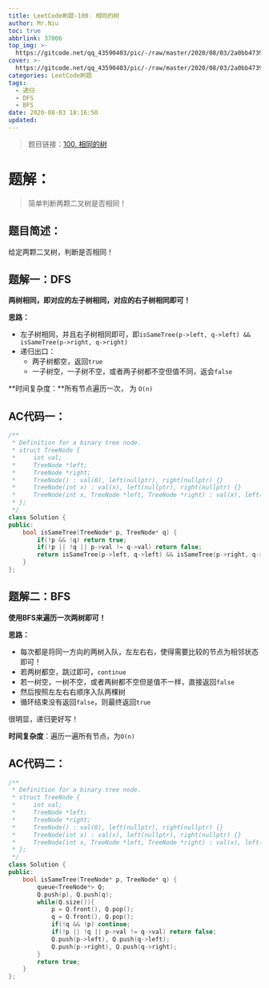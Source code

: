 ```yaml
---
title: LeetCode刷题-100. 相同的树
author: Mr.Niu
toc: true
abbrlink: 37006
top_img: >-
  https://gitcode.net/qq_43590403/pic/-/raw/master/2020/08/03/2a0bb4739b0b124882beb4e63af8f2e4.png
cover: >-
  https://gitcode.net/qq_43590403/pic/-/raw/master/2020/08/03/2a0bb4739b0b124882beb4e63af8f2e4.png
categories: LeetCode刷题
tags:
  - 递归
  - DFS
  - BFS
date: 2020-08-03 18:16:50
updated:
---
```








> 题目链接：[100. 相同的树]( https://leetcode-cn.com/problems/same-tree/)



# 题解：



> 简单判断两颗二叉树是否相同！



## 题目简述：

给定两颗二叉树，判断是否相同！





## 题解一：DFS



**两树相同，即对应的左子树相同，对应的右子树相同即可！**



**思路：**

- 左子树相同，并且右子树相同即可，即`isSameTree(p->left, q->left) && isSameTree(p->right, q->right)`
- 递归出口：
  - 两子树都空，返回`true`
  - 一子树空，一子树不空，或者两子树都不空但值不同，返会`false`

**时间复杂度：**所有节点遍历一次， 为 `O(n)`

## AC代码一：

```c++
/**
 * Definition for a binary tree node.
 * struct TreeNode {
 *     int val;
 *     TreeNode *left;
 *     TreeNode *right;
 *     TreeNode() : val(0), left(nullptr), right(nullptr) {}
 *     TreeNode(int x) : val(x), left(nullptr), right(nullptr) {}
 *     TreeNode(int x, TreeNode *left, TreeNode *right) : val(x), left(left), right(right) {}
 * };
 */
class Solution {
public:
    bool isSameTree(TreeNode* p, TreeNode* q) {
        if(!p && !q) return true;
        if(!p || !q || p->val != q->val) return false;
        return isSameTree(p->left, q->left) && isSameTree(p->right, q->right);
    }
};
```





## 题解二：BFS



**使用BFS来遍历一次两树即可！**

**思路：**

- 每次都是将同一方向的两树入队，左左右右，使得需要比较的节点为相邻状态即可！
- 若两树都空，跳过即可，`continue`
- 若一树空，一树不空，或者两树都不空但是值不一样，直接返回`false`
- 然后按照左左右右顺序入队两棵树
- 循环结束没有返回`false`，则最终返回`true`



很明显，递归更好写！



**时间复杂度**：遍历一遍所有节点，为`O(n)`

## AC代码二：



```c++
/**
 * Definition for a binary tree node.
 * struct TreeNode {
 *     int val;
 *     TreeNode *left;
 *     TreeNode *right;
 *     TreeNode() : val(0), left(nullptr), right(nullptr) {}
 *     TreeNode(int x) : val(x), left(nullptr), right(nullptr) {}
 *     TreeNode(int x, TreeNode *left, TreeNode *right) : val(x), left(left), right(right) {}
 * };
 */
class Solution {
public:
    bool isSameTree(TreeNode* p, TreeNode* q) {
        queue<TreeNode*> Q;
        Q.push(p), Q.push(q);
        while(Q.size()){
            p = Q.front(), Q.pop();
            q = Q.front(), Q.pop();
            if(!q && !p) continue;
            if(!p || !q || p->val != q->val) return false;
            Q.push(p->left), Q.push(q->left);
            Q.push(p->right), Q.push(q->right);
        } 
        return true;
    }
};
```



